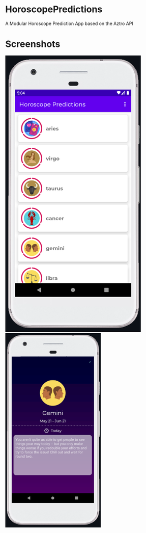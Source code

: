 # HoroscopePredictions
A Modular Horoscope Prediction App based on the Aztro API


# Screenshots

<p float="left">
  <img src="https://github.com/mtdagar/HoroscopePredictions/blob/main/screenshots/screenshot1.png"  >
  <img src="https://github.com/mtdagar/HoroscopePredictions/blob/main/screenshots/screenshot2.png" alt="Screenshot" width = "300" >
</p>
